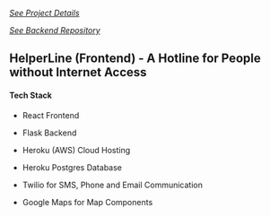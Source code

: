 
[*See Project Details*](https://helperline.github.io/project/)

[*See Backend Repository*](https://github.com/helperline/backend)

## HelperLine (Frontend) - A Hotline for People without Internet Access

#### Tech Stack

* React Frontend
* Flask Backend

* Heroku (AWS) Cloud Hosting
* Heroku Postgres Database

* Twilio for SMS, Phone and Email Communication
* Google Maps for Map Components
